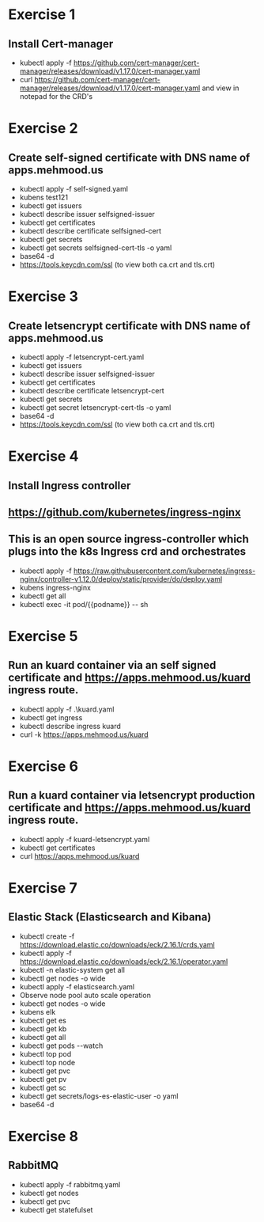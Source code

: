 # Exercise 1
## Install Cert-manager
- kubectl apply -f https://github.com/cert-manager/cert-manager/releases/download/v1.17.0/cert-manager.yaml
- curl https://github.com/cert-manager/cert-manager/releases/download/v1.17.0/cert-manager.yaml and view in notepad for the CRD's

# Exercise 2 
## Create self-signed certificate with DNS name of apps.mehmood.us
- kubectl apply -f self-signed.yaml
- kubens test121
- kubectl get issuers
- kubectl describe issuer selfsigned-issuer
- kubectl get certificates
- kubectl describe certificate selfsigned-cert
- kubectl get secrets
- kubectl get secrets selfsigned-cert-tls -o yaml
- base64 -d
- https://tools.keycdn.com/ssl (to view both ca.crt and tls.crt)

# Exercise 3
## Create letsencrypt certificate with DNS name of apps.mehmood.us
- kubectl apply -f letsencrypt-cert.yaml
- kubectl get issuers
- kubectl describe issuer selfsigned-issuer
- kubectl get certificates
- kubectl describe certificate letsencrypt-cert
- kubectl get secrets
- kubectl get secret letsencrypt-cert-tls -o yaml
- base64 -d
- https://tools.keycdn.com/ssl (to view both ca.crt and tls.crt)

# Exercise 4
## Install Ingress controller
## https://github.com/kubernetes/ingress-nginx
## This is an open source ingress-controller which plugs into the k8s Ingress crd and orchestrates 
- kubectl apply -f https://raw.githubusercontent.com/kubernetes/ingress-nginx/controller-v1.12.0/deploy/static/provider/do/deploy.yaml
- kubens ingress-nginx
- kubectl get all
- kubectl exec -it pod/{{podname}} -- sh

# Exercise 5
## Run an kuard container via an self signed certificate and https://apps.mehmood.us/kuard ingress route.
- kubectl apply -f .\kuard.yaml
- kubectl get ingress
- kubectl describe ingress kuard
- curl -k https://apps.mehmood.us/kuard

# Exercise 6
## Run a kuard container via letsencrypt production certificate and https://apps.mehmood.us/kuard ingress route.
- kubectl apply -f kuard-letsencrypt.yaml
- kubectl get certificates
- curl https://apps.mehmood.us/kuard

# Exercise 7
## Elastic Stack (Elasticsearch and Kibana)
- kubectl create -f https://download.elastic.co/downloads/eck/2.16.1/crds.yaml
- kubectl apply -f https://download.elastic.co/downloads/eck/2.16.1/operator.yaml
- kubectl -n elastic-system get all
- kubectl get nodes -o wide
- kubectl apply -f elasticsearch.yaml
- Observe node pool auto scale operation
- kubectl get nodes -o wide
- kubens elk
- kubectl get es
- kubectl get kb
- kubectl get all
- kubectl get pods --watch
- kubectl top pod
- kubectl top node
- kubectl get pvc
- kubectl get pv
- kubectl get sc
- kubectl get secrets/logs-es-elastic-user -o yaml
- base64 -d 

# Exercise 8
## RabbitMQ
- kubectl apply -f rabbitmq.yaml
- kubectl get nodes
- kubectl get pvc
- kubectl get statefulset
